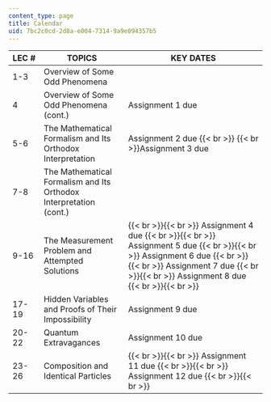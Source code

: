 ```yaml
---
content_type: page
title: Calendar
uid: 7bc2c0cd-2d8a-e004-7314-9a9e094357b5
---
```


| LEC # | TOPICS | KEY DATES |
| --- | --- | --- |
| 1-3 | Overview of Some Odd Phenomena |  |
| 4 | Overview of Some Odd Phenomena (cont.) | Assignment 1 due |
| 5-6 | The Mathematical Formalism and Its Orthodox Interpretation | Assignment 2 due  {{< br >}}  {{< br >}}Assignment 3 due |
| 7-8 | The Mathematical Formalism and Its Orthodox Interpretation (cont.) |  |
| 9-16 | The Measurement Problem and Attempted Solutions |  {{< br >}}{{< br >}} Assignment 4 due {{< br >}}{{< br >}} Assignment 5 due {{< br >}}{{< br >}} Assignment 6 due {{< br >}}{{< br >}} Assignment 7 due {{< br >}}{{< br >}} Assignment 8 due {{< br >}}{{< br >}}  |
| 17-19 | Hidden Variables and Proofs of Their Impossibility | Assignment 9 due |
| 20-22 | Quantum Extravagances | Assignment 10 due |
| 23-26 | Composition and Identical Particles |  {{< br >}}{{< br >}} Assignment 11 due {{< br >}}{{< br >}} Assignment 12 due {{< br >}}{{< br >}}